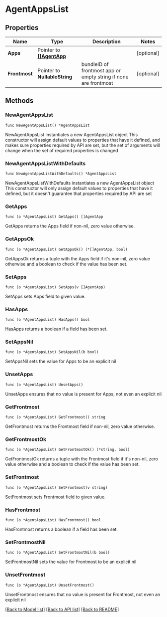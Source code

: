 # AgentAppsList

## Properties

Name | Type | Description | Notes
------------ | ------------- | ------------- | -------------
**Apps** | Pointer to [**[]AgentApp**](AgentApp.md) |  | [optional] 
**Frontmost** | Pointer to **NullableString** | bundleID of frontmost app or empty string if none are frontmost | [optional] 

## Methods

### NewAgentAppsList

`func NewAgentAppsList() *AgentAppsList`

NewAgentAppsList instantiates a new AgentAppsList object
This constructor will assign default values to properties that have it defined,
and makes sure properties required by API are set, but the set of arguments
will change when the set of required properties is changed

### NewAgentAppsListWithDefaults

`func NewAgentAppsListWithDefaults() *AgentAppsList`

NewAgentAppsListWithDefaults instantiates a new AgentAppsList object
This constructor will only assign default values to properties that have it defined,
but it doesn't guarantee that properties required by API are set

### GetApps

`func (o *AgentAppsList) GetApps() []AgentApp`

GetApps returns the Apps field if non-nil, zero value otherwise.

### GetAppsOk

`func (o *AgentAppsList) GetAppsOk() (*[]AgentApp, bool)`

GetAppsOk returns a tuple with the Apps field if it's non-nil, zero value otherwise
and a boolean to check if the value has been set.

### SetApps

`func (o *AgentAppsList) SetApps(v []AgentApp)`

SetApps sets Apps field to given value.

### HasApps

`func (o *AgentAppsList) HasApps() bool`

HasApps returns a boolean if a field has been set.

### SetAppsNil

`func (o *AgentAppsList) SetAppsNil(b bool)`

 SetAppsNil sets the value for Apps to be an explicit nil

### UnsetApps
`func (o *AgentAppsList) UnsetApps()`

UnsetApps ensures that no value is present for Apps, not even an explicit nil
### GetFrontmost

`func (o *AgentAppsList) GetFrontmost() string`

GetFrontmost returns the Frontmost field if non-nil, zero value otherwise.

### GetFrontmostOk

`func (o *AgentAppsList) GetFrontmostOk() (*string, bool)`

GetFrontmostOk returns a tuple with the Frontmost field if it's non-nil, zero value otherwise
and a boolean to check if the value has been set.

### SetFrontmost

`func (o *AgentAppsList) SetFrontmost(v string)`

SetFrontmost sets Frontmost field to given value.

### HasFrontmost

`func (o *AgentAppsList) HasFrontmost() bool`

HasFrontmost returns a boolean if a field has been set.

### SetFrontmostNil

`func (o *AgentAppsList) SetFrontmostNil(b bool)`

 SetFrontmostNil sets the value for Frontmost to be an explicit nil

### UnsetFrontmost
`func (o *AgentAppsList) UnsetFrontmost()`

UnsetFrontmost ensures that no value is present for Frontmost, not even an explicit nil

[[Back to Model list]](../README.md#documentation-for-models) [[Back to API list]](../README.md#documentation-for-api-endpoints) [[Back to README]](../README.md)


